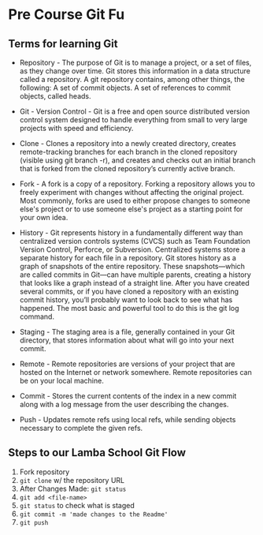 # Pre Course Git Fu

## Terms for learning Git
 * Repository - The purpose of Git is to manage a project, or a set of files, as they change over time. Git stores this information in a data structure called a repository. A git repository contains, among other things, the following: A set of commit objects. A set of references to commit objects, called heads.

 * Git - Version Control - Git is a free and open source distributed version control system designed to handle everything from small to very large projects with speed and efficiency.

 * Clone - Clones a repository into a newly created directory, creates remote-tracking branches for each branch in the cloned repository (visible using git branch -r), and creates and checks out an initial branch that is forked from the cloned repository’s currently active branch.

 * Fork - A fork is a copy of a repository. Forking a repository allows you to freely experiment with changes without affecting the original project. Most commonly, forks are used to either propose changes to someone else's project or to use someone else's project as a starting point for your own idea.

 * History - Git represents history in a fundamentally different way than centralized version controls systems (CVCS) such as Team Foundation Version Control, Perforce, or Subversion. Centralized systems store a separate history for each file in a repository.  Git stores history as a graph of snapshots of the entire repository. These snapshots—which are called commits in Git—can have multiple parents, creating a history that looks like a graph instead of a straight line. After you have created several commits, or if you have cloned a repository with an existing commit history, you’ll probably want to look back to see what has happened. The most basic and powerful tool to do this is the git log command.

 * Staging - The staging area is a file, generally contained in your Git directory, that stores information about what will go into your next commit. 

 * Remote - Remote repositories are versions of your project that are hosted on the Internet or network somewhere. Remote repositories can be on your local machine.

 * Commit - Stores the current contents of the index in a new commit along with a log message from the user describing the changes.

 * Push - Updates remote refs using local refs, while sending objects necessary to complete the given refs.

## Steps to our Lamba School Git Flow
1. Fork repository
2. `git clone` w/ the repository URL 
3. After Changes Made: `git status`
4. `git add <file-name>` 
5. `git status` to check what is staged
6. `git commit -m 'made changes to the Readme'`
7. `git push`